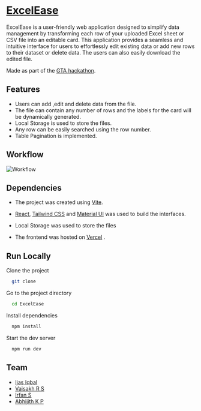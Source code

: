 
# [ExcelEase](excel-ease.vercel.app)

ExcelEase is a user-friendly web application designed to simplify data management by transforming each row of your uploaded Excel sheet or CSV file into an editable card. This application provides a seamless and intuitive interface for users to effortlessly edit existing data or add new rows to their dataset or delete data. The users can also easily download the edited file.

Made as part of the [GTA hackathon](https://gta.mulearn.org/sandshores).


## Features

- Users can add ,edit and delete data from the file.
- The file can contain any number of rows and the labels for the card will be dynamically generated.
- Local Storage is used to store the files.
- Any row can be easily searched using the row number.
- Table Pagination is implemented.

## Workflow

![Workflow]()


## Dependencies 

- The project was created using [Vite](https://vitejs.dev/).
- [React](https://react.dev/), [Tailwind CSS](https://tailwindcss.com/) and [Material UI](https://mui.com/) was used to build the interfaces.
- Local Storage was used to store the files

- The frontend was hosted on [Vercel](https://vercel.com/) .

## Run Locally

Clone the project

```bash
  git clone 
```

Go to the project directory

```bash
  cd ExcelEase
```

Install dependencies

```bash
  npm install
```

Start the dev server

```bash
  npm run dev
```
## Team

- [Ijas Iqbal](https://github.com/Ijasiqbal)
- [Vaisakh R S](https://github.com/Vaisakh-RS)
- [Irfan S](https://github.com/Irfannnx)
- [Abhijith K P](https://github.com/ikp-773)
